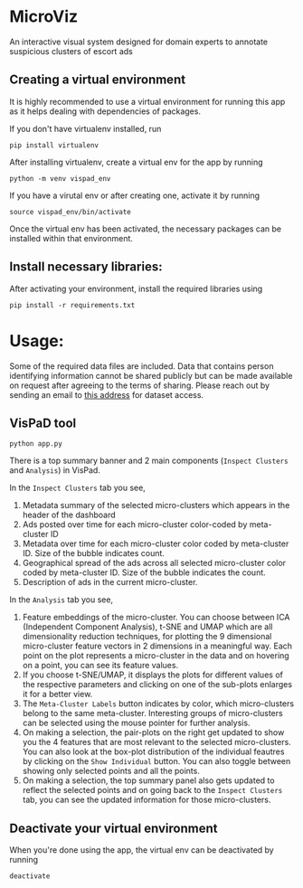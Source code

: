 # MicroViz
An interactive visual system designed for domain experts to annotate suspicious clusters of escort ads

## Creating a virtual environment

It is highly recommended to use a virtual environment for running this app as it helps dealing with dependencies of packages.

If you don't have virtualenv installed, run
```
pip install virtualenv
```

After installing virtualenv, create a virtual env for the app by running
```
python -m venv vispad_env
```

If you have a virutal env or after creating one, activate it by running
```
source vispad_env/bin/activate
```

Once the virtual env has been activated, the necessary packages can be installed within that environment.

## Install necessary libraries:

After activating your environment, install the required libraries using 

```
pip install -r requirements.txt
```

# Usage:

Some of the required data files are included. Data that contains person identifying information cannot be shared publicly but can be made available on request after agreeing to the terms of sharing. Please reach out by sending an email to [this address](mailto:pratheeksha.nair@mail.mcgill.ca) for dataset access. 

## VisPaD tool
```
python app.py
```

There is a top summary banner and 2 main components (`Inspect Clusters` and `Analysis`) in VisPad.

In the `Inspect Clusters` tab you see,

1. Metadata summary of the selected micro-clusters which appears in the header of the dashboard
2. Ads posted over time for each micro-cluster color-coded by meta-cluster ID
3. Metadata over time for each micro-cluster color coded by meta-cluster ID. Size of the bubble indicates count. 
4. Geographical spread of the ads across all selected micro-cluster color coded by meta-cluster ID. Size of the bubble indicates the count. 
5. Description of ads in the current micro-cluster. 


In the `Analysis` tab you see,

1. Feature embeddings of the micro-cluster. You can choose between ICA (Independent Component Analysis), t-SNE and UMAP which are all dimensionality reduction techniques, for plotting the 9 dimensional micro-cluster feature vectors in 2 dimensions in a meaningful way. Each point on the plot represents a micro-cluster in the data and on hovering on a point, you can see its feature values.
2. If you choose t-SNE/UMAP, it displays the plots for different values of the respective parameters and clicking on one of the sub-plots enlarges it for a better view.
3. The `Meta-Cluster Labels` button indicates by color, which micro-clusters belong to the same meta-cluster. Interesting groups of micro-clusters can be selected using the mouse pointer for further analysis.
4. On making a selection, the pair-plots on the right get updated to show you the 4 features that are most relevant to the selected micro-clusters. You can also look at the box-plot distribution of the individual feautres by clicking on the `Show Individual` button. You can also toggle between showing only selected points and all the points.
5. On making a selection, the top summary panel also gets updated to reflect the selected points and on going back to the `Inspect Clusters` tab, you can see the updated information for those micro-clusters. 

## Deactivate your virtual environment

When you're done using the app, the virtual env can be deactivated by running
```
deactivate
```